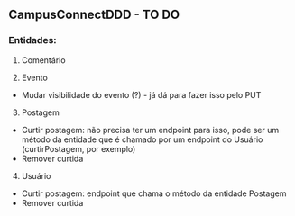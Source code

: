 ## CampusConnectDDD - TO DO

### Entidades:

1. Comentário

2. Evento
* Mudar visibilidade do evento (?) - já dá para fazer isso pelo PUT

3. Postagem
* Curtir postagem: não precisa ter um endpoint para isso, pode ser um método da entidade que é chamado por um endpoint do Usuário (curtirPostagem, por exemplo)
* Remover curtida

4. Usuário
* Curtir postagem: endpoint que chama o método da entidade Postagem
* Remover curtida